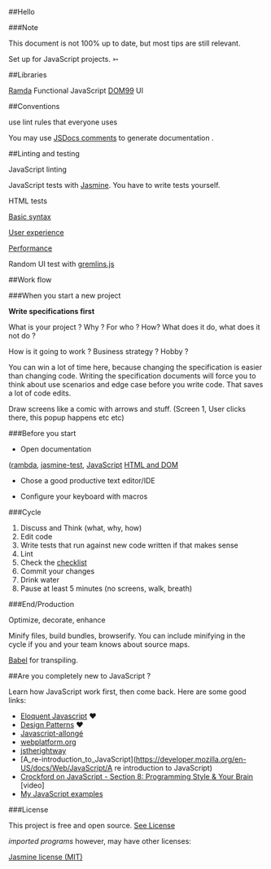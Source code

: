 ##Hello

###Note

This document is not 100% up to date, but most tips are still relevant.


Set up for JavaScript projects. ➳



##Libraries

[Ramda](https://github.com/ramda/ramda) Functional JavaScript
[DOM99](https://github.com/GrosSacASac/DOM99) UI



##Conventions

use lint rules that everyone uses

You may use [JSDocs comments](https://github.com/jsdoc3/jsdoc) to generate documentation .


##Linting and testing

JavaScript linting

JavaScript tests with [Jasmine](https://github.com/jasmine/jasmine). You have to write tests yourself.

HTML tests 

[Basic syntax](http://validator.w3.org/)

[User experience](https://www.modern.ie/en-us)

[Performance](http://yslow.org/)

Random UI test with [gremlins.js](https://github.com/marmelab/gremlins.js)

##Work flow


###When you start a new project

__Write specifications first__

What is your project ? Why ? For who ? How? What does it do, what does it not do ?

How is it going to work ? Business strategy ? Hobby ?

You can win a lot of time here, because changing the specification is easier than changing code. Writing the specification documents will force you to think about use scenarios and edge case before you write code. That saves a lot of code edits.

Draw screens like a comic with arrows and stuff.
(Screen 1, User clicks there, this popup happens etc etc)


###Before you start

* Open documentation

([rambda](http://ramdajs.com/docs/),
[jasmine-test](http://jasmine.github.io/edge/introduction.html),
[JavaScript](https://developer.mozilla.org/en-US/docs/Web/JavaScript/Reference/Global_Objects)
[HTML and DOM](https://developers.whatwg.org/)

* Chose a good productive text editor/IDE

* Configure your keyboard with macros

###Cycle

1. Discuss and Think (what, why, how)
2. Edit code
3. Write tests that run against new code written if that makes sense
4. Lint
5. Check the [checklist](checklist.md)
6. Commit your changes
7. Drink water
8. Pause at least 5 minutes (no screens, walk, breath)


###End/Production

Optimize, decorate, enhance

Minify files, build bundles, browserify.
You can include minifying in the cycle if you and your team knows about source maps.

[Babel](http://babeljs.io/) for transpiling.


##Are you completely new to JavaScript ?

Learn how JavaScript work first, then come back. Here are some good links:

* [Eloquent Javascript](http://eloquentjavascript.net/) ❤
* [Design Patterns](http://addyosmani.com/resources/essentialjsdesignpatterns/book/) ❤
* [Javascript-allongé](https://leanpub.com/javascript-allonge/read)
* [webplatform.org](http://www.webplatform.org/)
* [jstherightway](http://jstherightway.org/#getting-started)
* [A_re-introduction_to_JavaScript](https://developer.mozilla.org/en-US/docs/Web/JavaScript/A re introduction to JavaScript)
* [Crockford on JavaScript - Section 8: Programming Style & Your Brain ](https://www.youtube.com/watch?v=taaEzHI9xyY)[video]
* [My JavaScript examples](https://github.com/GrosSacASac/JavaScript-Set-Up/tree/master/js/examples)



###License

This project is free and open source. [See License](LICENSE.txt)

_imported programs_ however, may have other licenses:

[Jasmine license (MIT)](https://github.com/jasmine/jasmine/blob/master/MIT.LICENSE)

